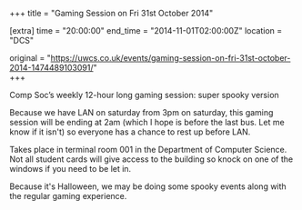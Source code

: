 +++
title = "Gaming Session on Fri 31st October 2014"

[extra]
time = "20:00:00"
end_time = "2014-11-01T02:00:00Z"
location = "DCS"

original = "https://uwcs.co.uk/events/gaming-session-on-fri-31st-october-2014-1474489103091/"    
+++

Comp Soc’s weekly 12-hour long gaming session: super spooky version

Because we have LAN on saturday from 3pm on saturday, this gaming session will be ending at 2am (which I hope is before the last bus. Let me know if it isn't) so everyone has a chance to rest up before LAN.

Takes place in terminal room 001 in the Department of Computer Science. Not all student cards will give access to the building so knock on one of the windows if you need to be let in.

Because it's Halloween, we may be doing some spooky events along with the regular gaming experience.

